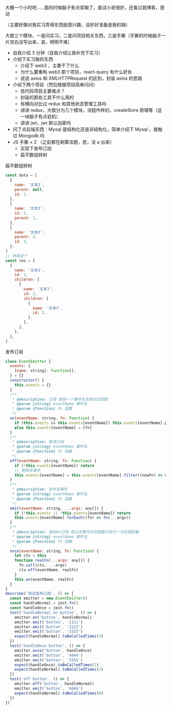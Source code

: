 大概一个小时吧……面的时候脑子有点浆糊了，面试小哥很好，还看过我博客，感动

（主要好像对我实习弄得东西挺感兴趣，没好好准备是我的锅）

大致三个模块，一是问实习，二是问项目相关东西，三是手撕（手撕的时候脑子一片空白没写出来，哀，明明不难）

- 自我介绍 3 分钟（自我介绍让我补充下实习）
- 介绍下实习做的东西
  - 介绍下 web3 ，主要干了什么
  - 为什么要重构 web3 那个项目，react-query 有什么好处
  - 说说 axios 和 XMLHTTPRequest 的区别，封装 axios 的思路
- 介绍下两个项目（然后根据项目简单问问）
  - 低代码项目主要难点？
  - 封装的那些工具干什么用的
  - 有横向对比过 redux 和其他状态管理工具吗
  - 讲讲 redux，大致分为几个模块，流程咋样的，createStore 原理等（这一块脑子有点宕机）
  - 讲讲 jwt，jwt 默认加密吗
- 问了点后端东西：Mysql 是结构化还是非结构化，简单介绍下 Mysql ，接触过 Mongodb 吗
- JS 手撕 × 2 （之前都在刷算法题，悲，没 a 出来）
  - 实现下发布订阅
  - 扁平数组转树

扁平数组转树

```javascript
const data = [
  {
    name: '文本1',
    parent: null,
    id: 1,
  },
  {
    name: '文本2',
    id: 2,
    parent: 1,
  },
  {
    name: '文本3',
    parent: 2,
    id: 3,
  },
]
// 转成这个
const res = [
  {
    name: '文本1',
    id: 1,
    children: [
      {
        name: '文本2',
        id: 2,
        children: [
          {
            name: '文本3',
            id: 3,
          },
        ],
      },
    ],
  },
]
```

发布订阅

```javascript
class EventEmitter {
  events: {
    [name: string]: Function[],
  } = {}
  constructor() {
    this.events = {}
  }
  /**
   * @description: 订阅 接受一个事件名及其对应函数
   * @param {string} eventName 事件名
   * @param {Function} fn 函数
   */
  on(eventName: string, fn: Function) {
    if (this.events && this.events[eventName]) this.events[eventName].push(fn)
    else this.events[eventName] = [fn]
  }
  /**
   * @description: 取消订阅
   * @param {string} eventName 事件名
   * @param {Function} fn 函数
   */
  off(eventName: string, fn: Function) {
    if (!this.events[eventName]) return
    // 删除该事件
    this.events[eventName] = this.events[eventName].filter((nowFn) => nowFn != fn)
  }
  /**
   * @description: 发布该事件
   * @param {string} eventName 事件名
   * @param {Function} fn 函数
   */
  emit(eventName: string, ...args: any[]) {
    if (!this.events || !this.events[eventName]) return
    this.events[eventName].forEach((fn) => fn(...args))
  }
  /**
   * @description: 类似on订阅 但让该事件对应函数只执行一次后便卸载
   * @param {string} eventName 事件名
   * @param {Function} fn 函数
   */
  once(eventName: string, fn: Function) {
    let ctx = this
    function realFn(...args: any[]) {
      fn.call(ctx, ...args)
      ctx.off(eventName, realFn)
    }
    this.on(eventName, realFn)
  }
}
describe('测试发布订阅', () => {
  const emitter = new EventEmitter()
  const handleNormal = jest.fn()
  const handleOnce = jest.fn()
  test('handleNormal on button', () => {
    emitter.on('button', handleNormal)
    emitter.emit('button', '1111')
    emitter.emit('button', '2222')
    emitter.emit('button', '3333')
    expect(handleNormal).toBeCalledTimes(3)
  })
  test('handleOnce button', () => {
    emitter.once('button', handleOnce)
    emitter.emit('button', '4444')
    emitter.emit('button', '5555')
    expect(handleOnce).toBeCalledTimes(1)
    expect(handleNormal).toBeCalledTimes(2)
  })
  test('off button', () => {
    emitter.off('button', handleNormal)
    emitter.emit('button', '6666')
    expect(handleNormal).toBeCalledTimes(0)
  })
})
```
